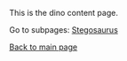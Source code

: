 This is the dino content page.

Go to subpages:
[Stegosaurus](content-dinos-1/stegosaurus.md)


[Back to main page](index.md)
